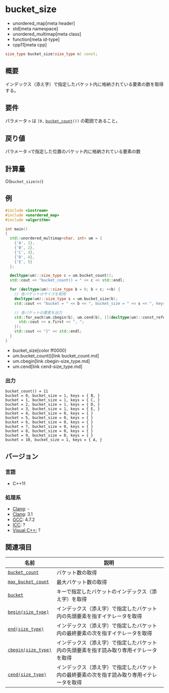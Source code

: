 # bucket_size
* unordered_map[meta header]
* std[meta namespace]
* unordered_multimap[meta class]
* function[meta id-type]
* cpp11[meta cpp]

```cpp
size_type bucket_size(size_type n) const;
```

## 概要
インデックス（添え字）で指定したバケット内に格納されている要素の数を取得する。


## 要件
パラメータ `n` は `[0,` [`bucket_count`](bucket_count.md)`())` の範囲であること。


## 戻り値
パラメータ `n`で指定した位置のバケット内に格納されている要素の数


## 計算量
O(`bucket_size(n)`)


## 例
```cpp example
#include <iostream>
#include <unordered_map>
#include <algorithm>

int main()
{
  std::unordered_multimap<char, int> um = {
    {'A', 1},
    {'B', 2},
    {'C', 3},
    {'D', 4},
    {'E', 5}
  };

  decltype(um)::size_type c = um.bucket_count();
  std::cout << "bucket_count() = " << c << std::endl;

  for (decltype(um)::size_type b = 0; b < c; ++b) {
    // 各バケットのサイズを取得
    decltype(um)::size_type s = um.bucket_size(b);
    std::cout << "bucket = " << b << ", bucket_size = " << s << ", keys = { ";

    // 各バケットの要素を出力
    std::for_each(um.cbegin(b), um.cend(b), [](decltype(um)::const_reference x) {
      std::cout << x.first << ", ";
    });
    std::cout << "}" << std::endl;
  }
}
```
* bucket_size[color ff0000]
* um.bucket_count()[link bucket_count.md]
* um.cbegin[link cbegin-size_type.md]
* um.cend[link cend-size_type.md]

### 出力
```
bucket_count() = 11
bucket = 0, bucket_size = 1, keys = { B, }
bucket = 1, bucket_size = 1, keys = { C, }
bucket = 2, bucket_size = 1, keys = { D, }
bucket = 3, bucket_size = 1, keys = { E, }
bucket = 4, bucket_size = 0, keys = { }
bucket = 5, bucket_size = 0, keys = { }
bucket = 6, bucket_size = 0, keys = { }
bucket = 7, bucket_size = 0, keys = { }
bucket = 8, bucket_size = 0, keys = { }
bucket = 9, bucket_size = 0, keys = { }
bucket = 10, bucket_size = 1, keys = { A, }
```

## バージョン
### 言語
- C++11

### 処理系
- [Clang](/implementation.md#clang): -
- [Clang](/implementation.md#clang): 3.1
- [GCC](/implementation.md#gcc): 4.7.2
- [ICC](/implementation.md#icc): ?
- [Visual C++:](/implementation.md#visual_cpp) ?

## 関連項目

| 名前                                         | 説明 |
|----------------------------------------------|------------------|
| [`bucket_count`](bucket_count.md)          | バケット数の取得 |
| [`max_bucket_count`](max_bucket_count.md)  | 最大バケット数の取得 |
| [`bucket`](bucket.md)                      | キーで指定したバケットのインデックス（添え字）を取得 |
| [`begin(size_type)`](begin-size_type.md)   | インデックス（添え字）で指定したバケット内の先頭要素を指すイテレータを取得 |
| [`end(size_type)`](end-size_type.md)       | インデックス（添え字）で指定したバケット内の最終要素の次を指すイテレータを取得 |
| [`cbegin(size_type)`](cbegin-size_type.md) | インデックス（添え字）で指定したバケット内の先頭要素を指す読み取り専用イテレータを取得 |
| [`cend(size_type)`](cend-size_type.md)     | インデックス（添え字）で指定したバケット内の最終要素の次を指す読み取り専用イテレータを取得 |

